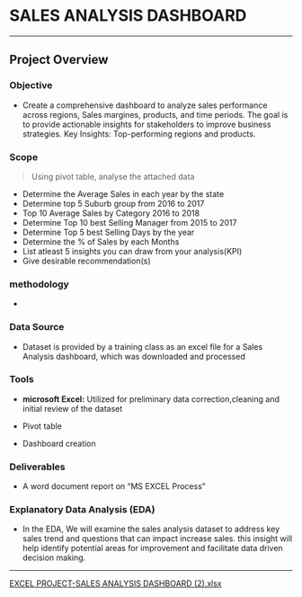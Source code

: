 # SALES ANALYSIS DASHBOARD
***
## Project Overview

### **Objective**
*  Create a comprehensive dashboard to analyze sales performance across regions, Sales margines, products, and time periods. The goal is to provide actionable insights for stakeholders to improve business strategies. Key Insights: Top-performing regions and products.

### **Scope**
> Using pivot table, analyse the attached data									
* Determine the Average Sales in each year by the state									
* Determine top 5 Suburb group from 2016 to 2017									
* Top 10 Average Sales by Category 2016 to 2018									
* Determine Top 10 best Selling Manager from 2015 to 2017									
* Determine Top 5 best Selling Days by the year									
* Determine the % of Sales by each Months									
* List atleast 5 insights you can draw from your analysis(KPI)									
* Give desirable recommendation(s)									

### **methodology**
* 

### **Data Source**
 * Dataset is provided by a training class as an  excel file for a Sales Analysis dashboard, which was downloaded and processed

### **Tools**
 * **microsoft Excel:** Utilized for preliminary data correction,cleaning and initial review of the dataset

* Pivot table
* Dashboard creation
### **Deliverables**
* A word document report on “MS EXCEL Process"


### **Explanatory Data Analysis (EDA)**
* In the EDA, We will examine the sales analysis dataset to address key sales trend and questions that can impact increase sales. this insight will help identify potential areas for improvement and facilitate data driven decision making.
***


[EXCEL PROJECT-SALES ANALYSIS DASHBOARD (2).xlsx](https://github.com/user-attachments/files/22189420/EXCEL.PROJECT-SALES.ANALYSIS.DASHBOARD.2.xlsx)



